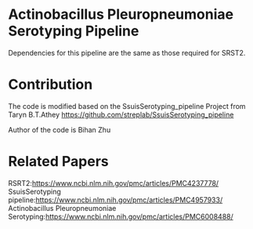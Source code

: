 # Actinobacillus Pleuropneumoniae Serotyping Pipeline
Dependencies for this pipeline are the same as those required for SRST2.

# Contribution
The code is modified based on the SsuisSerotyping_pipeline Project from Taryn B.T.Athey
https://github.com/streplab/SsuisSerotyping_pipeline

Author of the code is Bihan Zhu

# Related Papers
RSRT2:https://www.ncbi.nlm.nih.gov/pmc/articles/PMC4237778/
SsuisSerotyping pipeline:https://www.ncbi.nlm.nih.gov/pmc/articles/PMC4957933/
Actinobacillus Pleuropneumoniae Serotyping:https://www.ncbi.nlm.nih.gov/pmc/articles/PMC6008488/


